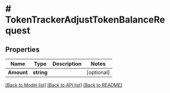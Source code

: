 # # TokenTrackerAdjustTokenBalanceRequest


## Properties 


Name | Type | Description | Notes
------------ | ------------- | ------------- | -------------
**Amount**| **string** |   | [optional]


[[Back to Model list]](../../README.md#models) [[Back to API list]](../../README.md#endpoints) [[Back to README]](../../README.md)

